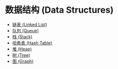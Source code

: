 # 数据结构 (Data Structures)

* [链表 (Linked List)](./linked-list)
* [队列 (Queue)]()
* [栈 (Stack)]()
* [哈希表 (Hash Table)]()
* [堆 (Heap)]()
* [树 (Tree)]()
* [图 (Graph)]()
